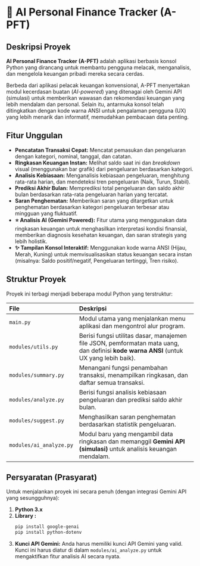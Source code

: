 # 🤖 AI Personal Finance Tracker (A-PFT)

## Deskripsi Proyek

**AI Personal Finance Tracker (A-PFT)** adalah aplikasi berbasis konsol Python yang dirancang untuk membantu pengguna melacak, menganalisis, dan mengelola keuangan pribadi mereka secara cerdas.

Berbeda dari aplikasi pelacak keuangan konvensional, A-PFT menyertakan modul kecerdasan buatan (*AI-powered*) yang ditenagai oleh Gemini API (simulasi) untuk memberikan wawasan dan rekomendasi keuangan yang lebih mendalam dan personal. Selain itu, antarmuka konsol telah ditingkatkan dengan kode warna ANSI untuk pengalaman pengguna (UX) yang lebih menarik dan informatif, memudahkan pembacaan data penting.

## Fitur Unggulan

* **Pencatatan Transaksi Cepat:** Mencatat pemasukan dan pengeluaran dengan kategori, nominal, tanggal, dan catatan.
* **Ringkasan Keuangan Instan:** Melihat saldo saat ini dan *breakdown* visual (menggunakan bar grafik) dari pengeluaran berdasarkan kategori.
* **Analisis Kebiasaan:** Menganalisis kebiasaan pengeluaran, menghitung rata-rata harian, dan mendeteksi tren pengeluaran (Naik, Turun, Stabil).
* **Prediksi Akhir Bulan:** Memprediksi total pengeluaran dan saldo akhir bulan berdasarkan rata-rata pengeluaran harian yang tercatat.
* **Saran Penghematan:** Memberikan saran yang ditargetkan untuk penghematan berdasarkan kategori pengeluaran terbesar atau mingguan yang fluktuatif.
* **⭐ Analisis AI (Gemini Powered):** Fitur utama yang menggunakan data ringkasan keuangan untuk menghasilkan interpretasi kondisi finansial, memberikan diagnosis kesehatan keuangan, dan saran strategis yang lebih holistik.
* **✨ Tampilan Konsol Interaktif:** Menggunakan kode warna ANSI (Hijau, Merah, Kuning) untuk memvisualisasikan status keuangan secara instan (misalnya: Saldo positif/negatif, Pengeluaran tertinggi, Tren risiko).

## Struktur Proyek

Proyek ini terbagi menjadi beberapa modul Python yang terstruktur:

| File | Deskripsi |
| :--- | :--- |
| `main.py` | Modul utama yang menjalankan menu aplikasi dan mengontrol alur program. |
| `modules/utils.py` | Berisi fungsi utilitas dasar, manajemen file JSON, pemformatan mata uang, dan definisi **kode warna ANSI** (untuk UX yang lebih baik). |
| `modules/summary.py` | Menangani fungsi penambahan transaksi, menampilkan ringkasan, dan daftar semua transaksi. |
| `modules/analyze.py` | Berisi fungsi analisis kebiasaan pengeluaran dan prediksi saldo akhir bulan. |
| `modules/suggest.py` | Menghasilkan saran penghematan berdasarkan statistik pengeluaran. |
| `modules/ai_analyze.py` | Modul baru yang mengambil data ringkasan dan memanggil **Gemini API (simulasi)** untuk analisis keuangan mendalam. |

## Persyaratan (Prasyarat)

Untuk menjalankan proyek ini secara penuh (dengan integrasi Gemini API yang sesungguhnya):

1.  **Python 3.x**
2.  **Library :**
    ```bash
    pip install google-genai
    pip install python-dotenv
    ```
3.  **Kunci API Gemini:** Anda harus memiliki kunci API Gemini yang valid. Kunci ini harus diatur di dalam `modules/ai_analyze.py` untuk mengaktifkan fitur analisis AI secara nyata.
